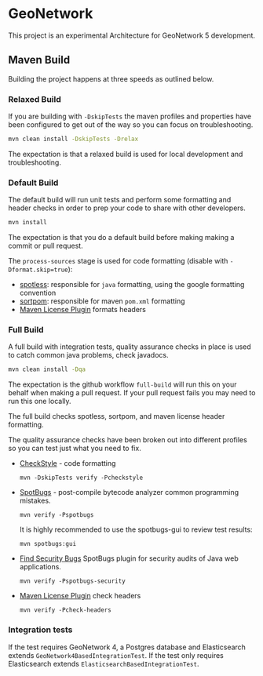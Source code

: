 # GeoNetwork

This project is an experimental Architecture for GeoNetwork 5 development.


## Maven Build

Building the project happens at three speeds as outlined below.

### Relaxed Build

If you are building with `-DskipTests` the maven profiles and properties have been configured to get out of the way so you can focus on troubleshooting.

```bash
mvn clean install -DskipTests -Drelax
```

The expectation is that a relaxed build is used for local development and troubleshooting.

### Default Build

The default build will run unit tests and perform some formatting and header checks in order to prep your code to share with other developers.

```bash
mvn install
```

The expectation is that you do a default build before making making a commit or pull request.

The `process-sources` stage is used for code formatting (disable with ``-Dformat.skip=true``):

* [spotless](https://github.com/diffplug/spotless): responsible for ``java`` formatting, using the google formatting convention
* [sortpom](https://github.com/Ekryd/sortpom): responsible for maven ``pom.xml`` formatting
* [Maven License Plugin](https://oss.carbou.me/license-maven-plugin/) formats headers


### Full Build

A full build with integration tests, quality assurance checks in place is used to catch common java problems, check javadocs.

```bash
mvn clean install -Dqa
```

The expectation is the github workflow `full-build` will run this on your behalf when making a pull request. If your pull request fails you may need to run this one locally.

The full build checks spotless, sortpom, and maven license header formatting. 

The quality assurance checks have been broken out into different profiles so you can test just what you need to fix.

* [CheckStyle](https://checkstyle.org) - code formatting
  
  ```
  mvn -DskipTests verify -Pcheckstyle
  ```
 
* [SpotBugs](https://spotbugs.github.io/) - post-compile bytecode analyzer common programming mistakes.

  ```
  mvn verify -Pspotbugs
  ```
  
  It is highly recommended to use the spotbugs-gui to review test results:
  ```
  mvn spotbugs:gui
  ```
    
* [Find Security Bugs](https://find-sec-bugs.github.io) SpotBugs plugin for security audits of Java web applications.

  ```
  mvn verify -Pspotbugs-security
  ```

* [Maven License Plugin](https://oss.carbou.me/license-maven-plugin/) check headers

  ```
  mvn verify -Pcheck-headers
  ```
  
### Integration tests

If the test requires GeoNetwork 4, a Postgres database and Elasticsearch extends `GeoNetwork4BasedIntegrationTest`.
If the test only requires Elasticsearch extends `ElasticsearchBasedIntegrationTest`.
